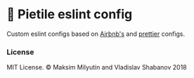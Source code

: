 # 🥧 Pietile eslint config

Custom eslint configs based on [Airbnb's](https://github.com/airbnb/javascript/tree/master/packages) and [prettier](https://github.com/prettier/eslint-config-prettier) configs.

### License

MIT License. © Maksim Milyutin and Vladislav Shabanov 2018
